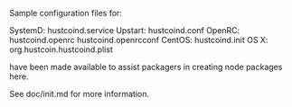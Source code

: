 Sample configuration files for:

SystemD: hustcoind.service
Upstart: hustcoind.conf
OpenRC:  hustcoind.openrc
         hustcoind.openrcconf
CentOS:  hustcoind.init
OS X:    org.hustcoin.hustcoind.plist

have been made available to assist packagers in creating node packages here.

See doc/init.md for more information.
